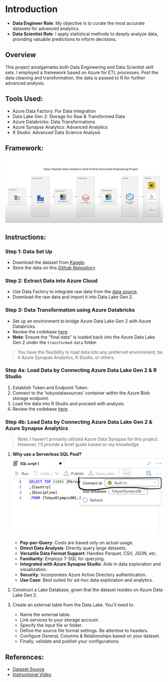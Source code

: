 # Introduction

- **Data Engineer Role**: My objective is to curate the most accurate datasets for advanced analytics.
- **Data Scientist Role**: I apply statistical methods to deeply analyze data, providing valuable predictions to inform decisions.

## Overview
This project amalgamates both Data Engineering and Data Scientist skill sets. I employed a framework based on Azure for ETL processes. Post the data cleaning and transformation, the data is passed to R for further advanced analysis.

## Tools Used:
- Azure Data Factory: For Data Integration
- Data Lake Gen 2: Storage for Raw & Transformed Data
- Azure Databricks: Data Transformations
- Azure Synapse Analytics: Advanced Analytics
- R Studio: Advanced Data Science Analysis

## Framework:
![Framework](./Picture/Framework.png)

## Instructions:

### Step 1: Data Set Up
- Download the dataset from [Kaggle](https://www.kaggle.com/datasets/arjunprasadsarkhel/2021-olympics-in-tokyo/code).
- Store the data on this [Github Repository](https://github.com/tpham45/Data-Engineer-Project.git).

### Step 2: Extract Data into Azure Cloud
- Use Data Factory to integrate raw data from the [data source](https://github.com/tpham45/Data-Engineer-Project/tree/Data-Source).
- Download the raw data and import it into Data Lake Gen 2.

### Step 3: Data Transformation using Azure Databricks
- Set up an environment to bridge Azure Data Lake Gen 2 with Azure Databricks.
- Review the codebase [here](https://github.com/tpham45/Data-Engineer-Project/blob/develop/Code/Transformation.py).
- **Note**: Ensure the "final data" is loaded back into the Azure Data Lake Gen 2 under the `transformed-data` folder.

> You have the flexibility to load data into any preferred environment, be it Azure Synapse Analytics, R Studio, or others.

### Step 4a: Load Data by Connecting Azure Data Lake Gen 2 & R Studio
1. Establish Token and Endpoint Token.
2. Connect to the 'tokyodatasources' container within the Azure Blob storage endpoint.
3. Load the data into R Studio and proceed with analysis.
4. Review the codebase [here](https://github.com/tpham45/Data-Engineer-Project/blob/develop/Code/DataImport.R).

### Step 4b: Load Data by Connecting Azure Data Lake Gen 2 & Azure Synapse Analytics
> Note: I haven't primarily utilized Azure Data Synapse for this project. However, I'll provide a brief guide based on my knowledge.

1. **Why use a Serverless SQL Pool?** 
   ![Serverless Pool Benefits](./Picture/serverless.png)
   - **Pay-per-Query**: Costs are based only on actual usage.
   - **Direct Data Analysis**: Directly query large datasets.
   - **Versatile Data Format Support**: Handles Parquet, CSV, JSON, etc.
   - **Familiarity**: Employs T-SQL for querying.
   - **Integrated with Azure Synapse Studio**: Aids in data exploration and visualization.
   - **Security**: Incorporates Azure Active Directory authentication.
   - **Use Case**: Best suited for ad-hoc data exploration and analytics.

2. Construct a Lake Database, given that the dataset resides on Azure Data Lake Gen 2.
3. Create an external table from the Data Lake. You'll need to:
   - Name the external table.
   - Link services to your storage account.
   - Specify the input file or folder.
   - Define the source file format settings. Be attentive to headers.
   - Configure General, Columns & Relationships based on your dataset.
   - Finally, validate and publish your configurations.

## References:
- [Dataset Source](https://www.kaggle.com/datasets/arjunprasadsarkhel/2021-olympics-in-tokyo/code)
- [Instructional Video](https://www.youtube.com/watch?v=IaA9YNlg5hM)
